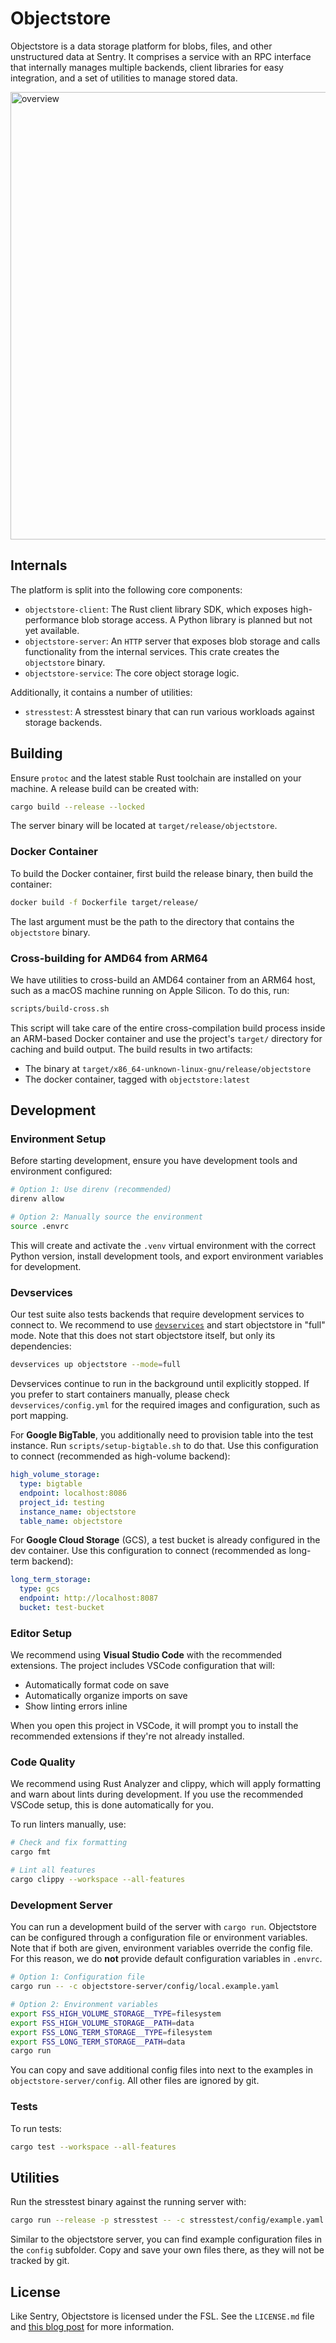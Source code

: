 # Objectstore

Objectstore is a data storage platform for blobs, files, and other unstructured
data at Sentry. It comprises a service with an RPC interface that internally
manages multiple backends, client libraries for easy integration, and a set of
utilities to manage stored data.

<img width="531" height="716" alt="overview" src="https://github.com/user-attachments/assets/e9a4df55-591c-495f-b2a6-60d76d49958e" />

## Internals

The platform is split into the following core components:

- `objectstore-client`: The Rust client library SDK, which exposes
  high-performance blob storage access. A Python library is planned but not yet
  available.
- `objectstore-server`: An `HTTP` server that exposes blob storage and calls
  functionality from the internal services. This crate creates the `objectstore`
  binary.
- `objectstore-service`: The core object storage logic.

Additionally, it contains a number of utilities:

- `stresstest`: A stresstest binary that can run various workloads against
  storage backends.

## Building

Ensure `protoc` and the latest stable Rust toolchain are installed on your
machine. A release build can be created with:

```sh
cargo build --release --locked
```

The server binary will be located at `target/release/objectstore`.

### Docker Container

To build the Docker container, first build the release binary, then build the
container:

```sh
docker build -f Dockerfile target/release/
```

The last argument must be the path to the directory that contains the
`objectstore` binary.

### Cross-building for AMD64 from ARM64

We have utilities to cross-build an AMD64 container from an ARM64 host, such as
a macOS machine running on Apple Silicon. To do this, run:

```sh
scripts/build-cross.sh
```

This script will take care of the entire cross-compilation build process inside
an ARM-based Docker container and use the project's `target/` directory for
caching and build output. The build results in two artifacts:

- The binary at `target/x86_64-unknown-linux-gnu/release/objectstore`
- The docker container, tagged with `objectstore:latest`

## Development

### Environment Setup

Before starting development, ensure you have development tools and environment
configured:

```bash
# Option 1: Use direnv (recommended)
direnv allow

# Option 2: Manually source the environment
source .envrc
```

This will create and activate the `.venv` virtual environment with the correct
Python version, install development tools, and export environment variables for
development.

### Devservices

Our test suite also tests backends that require development services to connect
to. We recommend to use [`devservices`] and start objectstore in "full" mode.
Note that this does not start objectstore itself, but only its dependencies:

[`devservices`]: https://github.com/getsentry/devservices

```sh
devservices up objectstore --mode=full
```

Devservices continue to run in the background until explicitly stopped. If you
prefer to start containers manually, please check `devservices/config.yml` for
the required images and configuration, such as port mapping.

For **Google BigTable**, you additionally need to provision table into the test
instance. Run `scripts/setup-bigtable.sh` to do that. Use this configuration to
connect (recommended as high-volume backend):

```yaml
high_volume_storage:
  type: bigtable
  endpoint: localhost:8086
  project_id: testing
  instance_name: objectstore
  table_name: objectstore
```

For **Google Cloud Storage** (GCS), a test bucket is already configured in the
dev container. Use this configuration to connect (recommended as long-term
backend):

```yaml
long_term_storage:
  type: gcs
  endpoint: http://localhost:8087
  bucket: test-bucket
```

### Editor Setup

We recommend using **Visual Studio Code** with the recommended extensions. The
project includes VSCode configuration that will:

- Automatically format code on save
- Automatically organize imports on save
- Show linting errors inline

When you open this project in VSCode, it will prompt you to install the
recommended extensions if they're not already installed.

### Code Quality

We recommend using Rust Analyzer and clippy, which will apply formatting and
warn about lints during development. If you use the recommended VSCode setup,
this is done automatically for you.

To run linters manually, use:

```sh
# Check and fix formatting
cargo fmt

# Lint all features
cargo clippy --workspace --all-features
```

### Development Server

You can run a development build of the server with `cargo run`. Objectstore can
be configured through a configuration file or environment variables. Note that
if both are given, environment variables override the config file. For this
reason, we do **not** provide default configuration variables in `.envrc`.

```sh
# Option 1: Configuration file
cargo run -- -c objectstore-server/config/local.example.yaml

# Option 2: Environment variables
export FSS_HIGH_VOLUME_STORAGE__TYPE=filesystem
export FSS_HIGH_VOLUME_STORAGE__PATH=data
export FSS_LONG_TERM_STORAGE__TYPE=filesystem
export FSS_LONG_TERM_STORAGE__PATH=data
cargo run
```

You can copy and save additional config files into next to the examples in
`objectstore-server/config`. All other files are ignored by git.

### Tests

To run tests:

```sh
cargo test --workspace --all-features
```

## Utilities

Run the stresstest binary against the running server with:

```sh
cargo run --release -p stresstest -- -c stresstest/config/example.yaml
```

Similar to the objectstore server, you can find example configuration files in
the `config` subfolder. Copy and save your own files there, as they will not be
tracked by git.

## License

Like Sentry, Objectstore is licensed under the FSL. See the `LICENSE.md` file
and [this blog post](https://blog.sentry.io/introducing-the-functional-source-license-freedom-without-free-riding/)
for more information.
